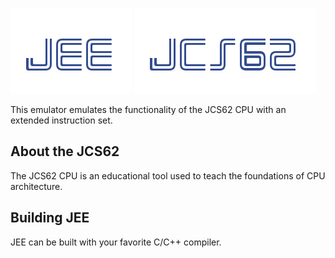 ![JEE Logo](/images/logo-JEE.png) ![JEE Logo](/images/logo-JCS62.png)

This emulator emulates the functionality of the JCS62 CPU with an extended instruction set.

## About the JCS62
The JCS62 CPU is an educational tool used to teach the foundations of CPU architecture.

## Building JEE
JEE can be built with your favorite C/C++ compiler.